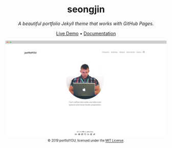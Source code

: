 <div align="center">
  <h1>seongjin</h1>
  <i>A beautiful portfolio Jekyll theme that works with GitHub Pages.</i>

<a href="https://YoussefRaafatNasry.github.io/portfolYOU/">Live Demo</a>
•
<a href="https://YoussefRaafatNasry.github.io/portfolYOU/docs/">Documentation</a>

<a href="https://YoussefRaafatNasry.github.io/portfolYOU"><img src="screenshot.gif"></a>
<sub><sup>© 2019 portfolYOU, licensed under the <a href="./LICENSE">MIT License</a>.</sup></sub>

</div>
